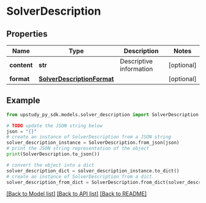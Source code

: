 # SolverDescription


## Properties

Name | Type | Description | Notes
------------ | ------------- | ------------- | -------------
**content** | **str** | Descriptive information | [optional] 
**format** | [**SolverDescriptionFormat**](SolverDescriptionFormat.md) |  | [optional] 

## Example

```python
from upstudy_py_sdk.models.solver_description import SolverDescription

# TODO update the JSON string below
json = "{}"
# create an instance of SolverDescription from a JSON string
solver_description_instance = SolverDescription.from_json(json)
# print the JSON string representation of the object
print(SolverDescription.to_json())

# convert the object into a dict
solver_description_dict = solver_description_instance.to_dict()
# create an instance of SolverDescription from a dict
solver_description_from_dict = SolverDescription.from_dict(solver_description_dict)
```
[[Back to Model list]](../README.md#documentation-for-models) [[Back to API list]](../README.md#documentation-for-api-endpoints) [[Back to README]](../README.md)



